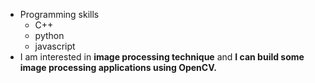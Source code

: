 * Programming skills
  * C++
  * python
  * javascript
* I am interested in **image processing technique** and __I can build some image processing applications using **OpenCV**.__

